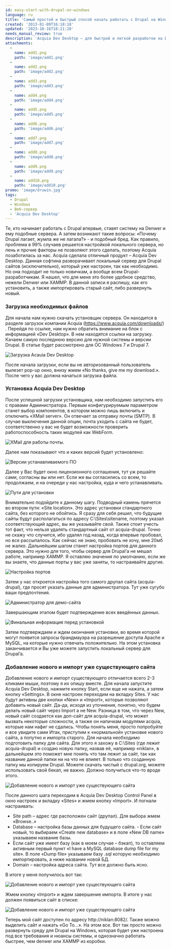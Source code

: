 ```yaml
---
id: easy-start-with-drupal-on-windows
language: ru
title: 'Самый простой и быстрый способ начать работать с Drupal на Windows'
created: '2013-01-09T16:18:18'
updated: '2023-10-16T18:21:20'
needs_manual_review: true
description: 'Acquia Dev Desktop — для быстрой и легкой разработки на Drupal под Windows.'
attachments:
  -
    name: add1.png
    path: 'image/add1.png'
  -
    name: add2.png
    path: 'image/add2.png'
  -
    name: add3.png
    path: 'image/add3.png'
  -
    name: add4.png
    path: 'image/add4.png'
  -
    name: add5.png
    path: 'image/add5.png'
  -
    name: add6.png
    path: 'image/add6.png'
  -
    name: add7.png
    path: 'image/add7.png'
  -
    name: add8.png
    path: 'image/add8.png'
  -
    name: add9.png
    path: 'image/add9.png'
  -
    name: add10.png
    path: 'image/add10.png'
promo: 'image/druwin.jpg'
tags:
  - Drupal
  - Windows
  - Веб-сервер
  - 'Acquia Dev Desktop'
---
```


Те, кто начинает работать с Drupal впервые, ставят систему на Denwer и ему подобные сервера. А затем возникают такие вопросы: «Почему Drupal лагает, жумла же не лагала?» - и подобный бред. Как правило, проблема в 99% случаев решается настройкой локального сервера, но лень и прочие факторы не позволяют этого сделать, поэтому Acquia позаботилась за нас. Acquia сделала отличный продукт – Acquia Dev Desktop. Данная софтина разворачивает локальный сервер для Drupal сайтов (исключительно), который уже настроен, так как необходимо. Но она подходит не только новичкам, а вообще всем Drupal-разработчикам. Я нашел, что для меня это более удобное средство, нежели Denwer или XAMMP. В данной записи я распишу, как его установить, а также импортировать старый сайт, либо развернуть новый.


### Загрузка необходимых файлов


Для начала нам нужно скачать установщик сервера. Он находится в разделе загрузок компании Acquia (https://www.acquia.com/downloads/) . Перейдя по ссылке, нам нужно обратить внимание на блок с информацией «Dev Desktop». В нем находятся ссылки на загрузку. Качаем самую последнюю версию для нужной системы и версии Drupal. В статье будет рассмотрено для ОС Windows 7 и Drupal 7.


![Загрузка Acauia Dev Desktop](image/add1.png)

После начала загрузки, если вы не авторизованный пользователь вылезет pop-up окно, внизу жмем «No thanks, give me my download.». После чего у вас должна начаться загрузка файла.


### Установка Acquia Dev Desktop


После успешной загрузки установщика, нам необходимо запустить его с правами Администратора. Первым конфигурируемым параметром станет выбор компонентов, в котором можно лишь включить и отключить «XMail server». Он отвечает за отправку почты (SMTP). В случае выключения данной опции, почта уходить с сайта не будет, соответственно у вас не будет возможности проверить работоспособность таких модулей как WebForm.

![XMail для работы почты.](image/add2.png)

Далее нам показывают что и каких версий будет установлено:

![Версии устанавливаемого ПО](image/add3.png)

Далее у Вас будет окно лицензионного соглашения, тут уж решайте сами, согласны вы или нет. Если же вы согласились со всем, то продолжаем, и на очереди у нас настройка, куда и чего устанавливать.

![Пути для установки](image/add10.png)

Внимательно подойдите к данному шагу. Подводный камень прячется во втором пути: «Site location». Это адрес установки стандартного сайта, без которого не обойтись. Я сразу для себя решил, что будущие сайты будут располагаться по адресу C:\\Sites\\sitename, поэтому указал соответствующий адрес, вы же указывайте свой. Также стоит учесть тот факт, что нельзя удалять стандартный сайт от acquia-drupal. Точно не скажу что случится, ибо удалял год назад, когда впервые пробовал, но все рассыпалось. Как сейчас не знаю, пробовать не хочу, мне 20мб не жалко. Дальнейшим шагом станет настройка портов для данного сервера. Это нужно для того, чтобы сервер для Drupal’а не мешал работе, например XAMMP. Я оставляю значения по умолчанию, если же вы знаете, что данные порты у вас уже заняты, то настраивайте другие.

![Настройка портов](image/add4.png)

Затем у нас откроется настройка того самого друпал сайта (acquia-drupal), где просят указать данные для администратора. Тут уже сугубо ваши предпочтения.

![Администратор для демо-сайта](image/add5.png)

Завершающим этапом будет подтверждение всех введённых данных.

![Финальная информация перед установкой](image/add6.png)

Затем подтверждаем и ждем окончания установки, во время которой могут появится запросы брандмауэра на разрешение доступа Apache и MySQL, на которые нужно отвечать положительно. На этом установка заканчивается и Вы уже можете запустить локальный сервер для Drupal’a.


### Добавление нового и импорт уже существующего сайта


Добавление нового и импорт существующего отличается всего 2-3 кликами мыши, поэтому я их опишу вместе. Для начала запустите Acquia Dev Desktop, нажмите кнопку Start, если еще не нажата, а затем кнопку «Settings». В окне настроек переходим на вкладку Sites. У нас будут активны две кнопки «New» и «Import», которые позволяют добавить новый сайт. Да-да, исходя из уточнения, понятно, что будем делать новый сайт через Import а не New. Разница в том, что через New, новый сайт создается как доп-сайт для acquia-drupal, что может вызвать некоторые сложности, а также он напичкам модулями acquia, которые нам нафиг не сдались. Чтобы понять меня, просто попробуйте и все увидите сами Итак, приступим к «нормальной» установке нового сайта, а попутно и импорта старого. Для начала необходимо подготовить папку для сайта. Для этого я захожу в C:\\Sites (где лежит acquia-drupal) и создаю новую папку, назвав её, например «niklan», в дальнейшем это поможет мне понять что там лежит за сайт, так как название данной папки ни на что не влияет. В только что созданную папку мы копируем Drupal. Можете скачать чистый с drupal.org, можете использовать свой бекап, не важно. Должно получиться что-то вроде этого.

![Добавление нового и импорт уже существующего сайта](image/add7.png)

После данного шага переходим в Acquia Dev Desktop Control Panel в окно настроек и вкладку «Sites» и жмем кнопку «Import». И погнали настраивать:

- Site path – адрес где расположен сайт (друпал). Для выбора жмем «Browse..»
- Database – настройка базы данных для будущего сайта. - Если сайт новый, то выбираем «Create new database» и в поле «New DB name» указываем название базы.
- Если сайт уже имеет базу (как в моем случае – бэкап), то оставляем активным первый пункт «I have a MySQL database dump file for my site». В поле «Dump file» указываем базу .sql которую необходимо импортировать, а ниже название новой БД.
- Domain – настройка адреса сайта. Тут все должно быть ясно.

В итоге у меня получилось вот так:

![Добавление нового и импорт уже существующего сайта](image/add8.png)

Жмем кнопку «Import» и ждем завершение импорта. В итоге у нас должен появиться сайт в списке:

![Добавление нового и импорт уже существующего сайта](image/add9.png)

Теперь мой сайт доступен по адресу http://niklan:8082/. Также можно выделить сайт и нажать «Go To…». На этом все. Вот так просто можно развернуть среду для Drupal на Windows, которая будет уже настроена под все требования и нюансы системы, и однозначно работать быстрее, чем denwer или XAMMP из коробки.
